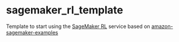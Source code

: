 # sagemaker_rl_template

Template to start using the [SageMaker RL](https://aws.amazon.com/sagemaker/features/) service based on [amazon-sagemaker-examples](https://github.com/awslabs/amazon-sagemaker-examples)
 